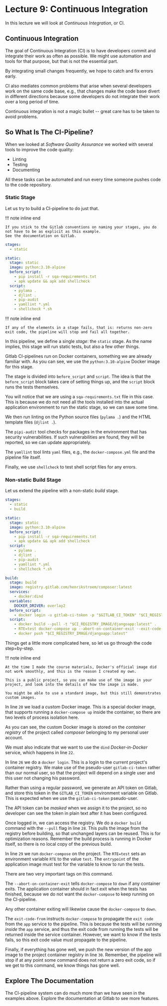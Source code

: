 # Lecture 9: Continuous Integration

In this lecture we will look at *Continuous Integration*, or CI.


## Continuous Integration

The goal of Continuous Integration (CI) is to have developers commit and integrate their work as often as possible.
We might use automation and tools for that purpose, but that is not the essential part.

By integrating small changes frequently, we hope to catch and fix errors early.

CI also mediates common problems that arise when several developers work on the same code base, e.g., that changes make the code base divert in different directions because some developers do not integrate their work over a long period of time.

Continuous integration is not a magic bullet -- great care has to be taken to avoid problems.


## So What Is The CI-Pipeline?

When we looked at *Software Quality Assurance* we worked with several tools to improve the code quality:

- Linting
- Testing
- Documenting

All these tasks can be automated and run every time someone pushes code to the code repository.


### Static Stage

Let us try to build a CI-pipeline to do just that.

!!! note inline end

    If you stick to the Gitlab conventions on naming your stages, you do not have to be as explicit as this example.
    See the documentation on Gitlab.

```yaml title=".gitlab-ci.yml"
stages:
  - static

static:
  stage: static
  image: python:3.10-alpine
  before_script:
    - pip install -r sqa-requirements.txt
    - apk update && apk add shellcheck
  script:
    - pylama .
    - djlint .
    - pip-audit
    - yamllint *.yml
    - shellcheck *.sh
```

!!! note inline end

    If any of the elements in a stage fails, that is: returns non-zero exit code, the pipeline will stop and fail all together.

In this pipeline, we define a single *stage*: the `static` stage.
As the name implies, this stage will run static tests, but also a few other things.

Gitlab CI-pipelines run on Docker containers, something we are already familiar with.
As you can see, we use the `python:3.10-alpine` Docker image for this stage.

The stage is divided into `before_script` and `script`.
The idea is that the `before_script` block takes care of setting things up, and the `script` block runs the tests themselves.

You will notice that we are using a `sqa-requirements.txt` file in this case.
This is because we do not need all the tools installed into the actual application environment to run the static stage, so we can save some time.

We then run linting on the Python source files (`pylama .`) and the HTML template files (`djlint .`).

The `pipi-audit` tool checks for packages in the environment that has security vulnerabilities. If such vulnerabilities are found, they will be reported, so we can update appropriately.

The `yamllint` tool lints `yaml` files, e.g., the `docker-compose.yml` file and the pipeline file itself.

Finally, we use `shellcheck` to test shell script files for any errors.


### Non-static Build Stage

Let us extend the pipeline with a non-static *build* stage.

```yaml title=".gitlab-ci.yml" linenums="1"
stages:
  - static
  - build

static:
  stage: static
  image: python:3.10-alpine
  before_script:
    - pip install -r sqa-requirements.txt
    - apk update && apk add shellcheck
  script:
    - pylama .
    - djlint .
    - pip-audit
    - yamllint *.yml
    - shellcheck *.sh

build:
  stage: build
  image: registry.gitlab.com/henrikstroem/composer:latest
  services:
    - docker:dind
  variables:
    DOCKER_DRIVER: overlay2
  before_script:
    - docker login -u gitlab-ci-token -p "$GITLAB_CI_TOKEN" "$CI_REGISTRY"
  script:
    - docker build --pull -t "$CI_REGISTRY_IMAGE/djangoapp:latest" .
    - RTE=test docker-compose up --abort-on-container-exit --exit-code-from app
    - docker push "$CI_REGISTRY_IMAGE/djangoapp:latest"
```

Things get a little more complicated here, so let us go through the code step=by-step.

!!! note inline end

    At the time I made the course materials, Docker's official image did not work smoothly, and this is the reason I created my own.

    This is a public project, so you can make use of the image in your project, and look into the details of how the image is made.

    You might be able to use a standard image, but this still demonstrates custom images.

In line `20` we load a *custom* Docker image.
This is a special docker image, that supports running a `docker-compose up` inside the container, so there are two levels of process isolation here.

As you can see, the custom Docker image is stored on the *container registry* of the project called *composer* belonging to my personal user account.

We must also indicate that we want to use the `dind` *Docker-in-Docker* service, which happens in line `22`.

In line `26` we do a `docker login`.
This is a login to the current project's container registry.
We make use of the pseudo-user `gitlab-ci-token` rather than our normal user, so that the project will depend on a single user and this user not changing his password.

Rather than using a regular password, we generate an API token on Gitlab, and store this token in the `GITLAB_CI_TOKEN` environment variable on Gitlab.
This is expected when we use the `gitlab-ci-token` pseudo-user.

The API token can be *masked* when we assign it to the project, so no developer can see the token in plain text after it has been configured.

Once logged in, we can access the registry.
We do a `docker build` command with the `--pull` flag in line `28`.
This pulls the image from the registry before building, so that unchanged layers can be reused.
This is for optimization reasons.
Remember the build process is running in Docker itself, so there is no local copy of the previous build.

In line `29` we run `docker-compose` on the project.
The `RTE=test` sets an environment variable `RTE` to the value `test`.
The `entrypoint` of the application image must test for the variable to know to run the tests.

There are two very important tags on this command.

The `--abort-on-container-exit` tells `docker-compose` to `down` if any container exits.
The application container should in fact exit when the tests has finished, because we do not want the `docker-compose` to keep running on the CI-pipeline.

Any other container exiting will likewise cause the `docker-compose` to `down`.

The `exit-code-from` instructs `docker-compose` to propagate the `exit code` from the `app` service to the pipeline.
This is because the tests will be running *inside* the `app` service, and thus the exit code from running the tests will be returned inside the service container.
However, we want to know if the tests fails, so this exit code value must propagate to the pipeline.

Finally, if everything has gone well, we push the new version of the app image to the project container registry in line `30`.
Remember, the pipeline will stop if at any point some command does not return a zero exit code, so if we get to this command, we know things has gone well.


## Explore The Documentation

The CI-pipeline system can do much more than we have seen in the examples above.
Explore the documentation at Gitlab to see more features.
